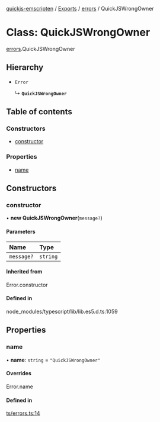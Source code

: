 [quickjs-emscripten](../README.md) / [Exports](../modules.md) / [errors](../modules/errors.md) / QuickJSWrongOwner

# Class: QuickJSWrongOwner

[errors](../modules/errors.md).QuickJSWrongOwner

## Hierarchy

- `Error`

  ↳ **`QuickJSWrongOwner`**

## Table of contents

### Constructors

- [constructor](errors.QuickJSWrongOwner.md#constructor)

### Properties

- [name](errors.QuickJSWrongOwner.md#name)

## Constructors

### constructor

• **new QuickJSWrongOwner**(`message?`)

#### Parameters

| Name | Type |
| :------ | :------ |
| `message?` | `string` |

#### Inherited from

Error.constructor

#### Defined in

node_modules/typescript/lib/lib.es5.d.ts:1059

## Properties

### name

• **name**: `string` = `"QuickJSWrongOwner"`

#### Overrides

Error.name

#### Defined in

[ts/errors.ts:14](https://github.com/justjake/quickjs-emscripten/blob/main/ts/errors.ts#L14)
